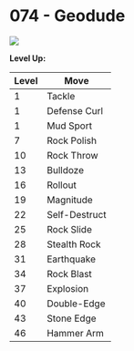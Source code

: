 # 074 - Geodude
![][074]

**Level Up:**

Level | Move
---   | ---
  1   | Tackle
  1   | Defense Curl
  1   | Mud Sport
  7   | Rock Polish
 10   | Rock Throw
 13   | Bulldoze
 16   | Rollout
 19   | Magnitude
 22   | Self-Destruct
 25   | Rock Slide
 28   | Stealth Rock
 31   | Earthquake
 34   | Rock Blast
 37   | Explosion
 40   | Double-Edge
 43   | Stone Edge
 46   | Hammer Arm



[074]: /img/pokemon/074.png
